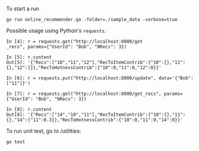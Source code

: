 To start a run

```
go run online_recommender.go -folder=./sample_data -verbose=true
```

Possible usage using Python's `requests`.

```
In [4]: r = requests.get("http://localhost:8000/get
_recs", params={"UserId": "Bob", "NRecs": 3})      

In [5]: r.content
Out[5]: '{"Recs":["10","11","12"],"RecToItemContrib":{"10":{},"11":{},"12":{}},"RecToHotnessContrib":{"10":0,"11":0,"12":0}}'

In [6]: r = requests.put("http://localhost:8000/update", data='{"Bob": ["11"]}')

In [7]: r = requests.get("http://localhost:8000/get_recs", params={"UserId": "Bob", "NRecs": 3})

In [8]: r.content
Out[8]: '{"Recs":["14","10","11"],"RecToItemContrib":{"10":{},"11":{},"14":{"11":0.3}},"RecToHotnessContrib":{"10":0,"11":0,"14":0}}'

```

To run unit test, go to /utilities:

```
go test
```

